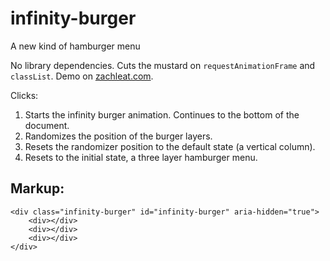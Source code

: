 # infinity-burger

A new kind of hamburger menu

No library dependencies. Cuts the mustard on `requestAnimationFrame` and `classList`. Demo on [zachleat.com](http://www.zachleat.com/web/).

Clicks:

1. Starts the infinity burger animation. Continues to the bottom of the document.
1. Randomizes the position of the burger layers.
1. Resets the randomizer position to the default state (a vertical column).
1. Resets to the initial state, a three layer hamburger menu.

## Markup:

```
<div class="infinity-burger" id="infinity-burger" aria-hidden="true">
	<div></div>
	<div></div>
	<div></div>
</div>
```